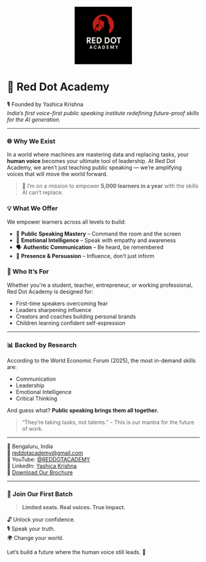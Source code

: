 <p align="center">
  <img src="ChatGPT%20Image%20Aug%204,%202025,%2001_41_51%20AM.png" alt="Red Dot Academy Logo" width="150" />
</p>

# 🔴 Red Dot Academy

🎙️ Founded by Yashica Krishna  
*India’s first voice-first public speaking institute redefining future-proof skills for the AI generation.*

---

### 🌐 Why We Exist
In a world where machines are mastering data and replacing tasks, your **human voice** becomes your ultimate tool of leadership. At Red Dot Academy, we aren’t just teaching public speaking — we’re amplifying voices that will move the world forward.

> 🚀 I’m on a mission to empower **5,000 learners in a year** with the skills AI can’t replace.

### 💡 What We Offer
We empower learners across all levels to build:
- 🎤 **Public Speaking Mastery** – Command the room and the screen
- 🧠 **Emotional Intelligence** – Speak with empathy and awareness
- 🗣️ **Authentic Communication** – Be heard, be remembered
- 🎯 **Presence & Persuasion** – Influence, don’t just inform

### 🧭 Who It’s For
Whether you're a student, teacher, entrepreneur, or working professional, Red Dot Academy is designed for:
- First-time speakers overcoming fear
- Leaders sharpening influence
- Creators and coaches building personal brands
- Children learning confident self-expression

---

### 📊 Backed by Research
According to the World Economic Forum (2025), the most in-demand skills are:
- Communication
- Leadership
- Emotional Intelligence
- Critical Thinking

And guess what? **Public speaking brings them all together.**

> “They’re taking tasks, not talents.” – This is our mantra for the future of work.

---

📍 Bengaluru, India  
📧 reddotacademy@gmail.com  
🎥 YouTube: [@REDDOTACADEMY](https://www.youtube.com/@REDDOTACADEMY)  
🔗 LinkedIn: [Yashica Krishna](https://www.linkedin.com/in/yashica-krishnan-4742aa1b8/)  
📘  [Download Our Brochure](India%E2%80%99s%20First%20Psychology-Driven%20Public%20Speaking%20School%20%285%29.pdf)

---

### 🚀 Join Our First Batch
> **Limited seats. Real voices. True impact.**

🔓 Unlock your confidence.  
🎙️ Speak your truth.  
🌍 Change your world.

Let’s build a future where the human voice still leads. 🔴
